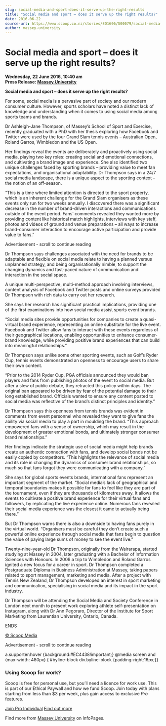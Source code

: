 ```yaml
---
slug: social-media-and-sport-does-it-serve-up-the-right-results
title: "Social media and sport – does it serve up the right results?"
date: 2016-06-22
source-url: https://www.scoop.co.nz/stories/ED1606/S00079/social-media-and-sport-does-it-serve-up-the-right-results.htm
author: massey-university
---
```

Social media and sport – does it serve up the right results?
============================================================

**Wednesday, 22 June 2016, 10:40 am**  
**Press Release: [Massey University](https://info.scoop.co.nz/Massey_University)**

**Social media and sport – does it serve up the right results?**

For some, social media is a pervasive part of society and our modern consumer culture. However, sports scholars have noted a distinct lack of knowledge and understanding when it comes to using social media among sports teams and brands.

Dr Ashleigh-Jane Thompson, of Massey’s School of Sport and Exercise, recently graduated with a PhD with her thesis exploring how Facebook and Twitter were used by the four Grand Slam tennis events – Australian Open, Roland Garros, Wimbledon and the US Open.

Her findings reveal the events are deliberately and proactively using social media, playing two key roles: creating social and emotional connections, and cultivating a brand image and experience. She also identified two unique challenges faced by sporting brands – providing value to meet fan expectations, and organisational adaptability. Dr Thompson says in a 24/7 social media landscape, there is a unique aspect to the sporting context – the notion of an off-season.

“This is a time where limited attention is directed to the sport property, which is an inherent challenge for the Grand Slam organisers as these events only run for two weeks annually. I discovered there was a significant decrease in the number of brand-driven interactions and communications outside of the event period. Fans’ comments revealed they wanted more by providing content like historical match highlights, interviews with key staff, photos and videos of ground and venue preparations – all ways to increase brand-consumer interaction to encourage active participation and provide value to fans.”

Advertisement - scroll to continue reading





Dr Thompson says challenges associated with the need for brands to be adaptable and flexible on social media relate to having a planned versus unplanned strategy, and being organisationally nimble, to support the changing dynamics and fast-paced nature of communication and interaction in the social space.

A unique multi-perspective, multi-method approach involving interviews, content analysis of Facebook and Twitter posts and online surveys provided Dr Thompson with rich data to carry out her research.

She says her research has significant practical implications, providing one of the first examinations into how social media assist sports event brands.

“Social media sites provide opportunities for companies to create a quasi-virtual brand experience, representing an online substitute for the live event. Facebook and Twitter allow fans to interact with these events regardless of their geographical locations, enabling opportunities to enhance consumer-brand knowledge, while providing positive brand experiences that can build into meaningful relationships.”

Dr Thompson says unlike some other sporting events, such as Golf’s Ryder Cup, tennis events demonstrated an openness to encourage users to share their own content.

“Prior to the 2014 Ryder Cup, PGA officials announced they would ban players and fans from publishing photos of the event to social media. But after a slew of public debate, they retracted this policy within days. The original ban appeared to be driven by fear of the potential damage to their long established brand. Officials wanted to ensure any content posted to social media was reflective of the brand’s distinct principles and identity.”

Dr Thompson says this openness from tennis brands was evident in comments from event personnel who revealed they want to give fans the ability via social media to play a part in moulding the brand. “This approach empowered fans with a sense of ownership, which may result in the development of greater emotional bonds, and ultimately stronger consumer brand relationships.”

Her findings indicate the strategic use of social media might help brands create an authentic connection with fans, and develop social bonds not be easily copied by competitors. “This highlights the relevance of social media and its role in changing the dynamics of consumer brand relationships, so much so that fans forgot they were communicating with a company.”

She says for global sports events brands, international fans represent an important segment of the market. “Social media’s lack of geographical and temporal boundaries makes it possible for fans to feel like they are part of the tournament, even if they are thousands of kilometres away. It allows the events to cultivate a positive brand experience for their virtual fans and followers, by replicating the live experience online. Numerous fans revealed their social media experience was the closest it came to actually being there.”

But Dr Thompson warns there is also a downside to having fans purely in the virtual world. “Organisers must be careful they don’t create such a powerful online experience through social media that fans begin to question the value of paying large sums of money to see the event live.”

Twenty-nine-year-old Dr Thompson, originally from the Wairarapa, started studying at Massey in 2004, later graduating with a Bachelor of Information Sciences with Honours. In 2009 a trip to Wimbledon and Roland Garros ignited a new focus for a career in sport. Dr Thompson completed a Postgraduate Diploma in Business Administration at Massey, taking papers related to sport management, marketing and media. After a project with Tennis New Zealand, Dr Thompson developed an interest in sport marketing and communication, specialising in social media and its impact in the sport industry.

Dr Thompson will be attending the Social Media and Society Conference in London next month to present work exploring athlete self-presentation on Instagram, along with Dr Ann Pegoraro, Director of the Institute for Sport Marketing from Laurentian University, Ontario, Canada.

ENDS  

[© Scoop Media](http://www.scoop.co.nz/about/terms.html)  

Advertisement - scroll to continue reading



a.supporter:hover {background:#EC4438!important;} @media screen and (max-width: 480px) { #byline-block div.byline-block {padding-right:16px;}}

### Using Scoop for work?

Scoop is free for personal use, but you’ll need a licence for work use. This is part of our Ethical Paywall and how we fund Scoop. Join today with plans starting from less than $3 per week, plus gain access to exclusive _Pro_ features.  
  
[Join Pro Individual](https://pro.scoop.co.nz/Individual/?from=ProIn24) [Find out more](https://pro.scoop.co.nz/using-scoop-for-work/?from=ProIn24)

Find more from [Massey University](https://info.scoop.co.nz/Massey_University) on InfoPages.